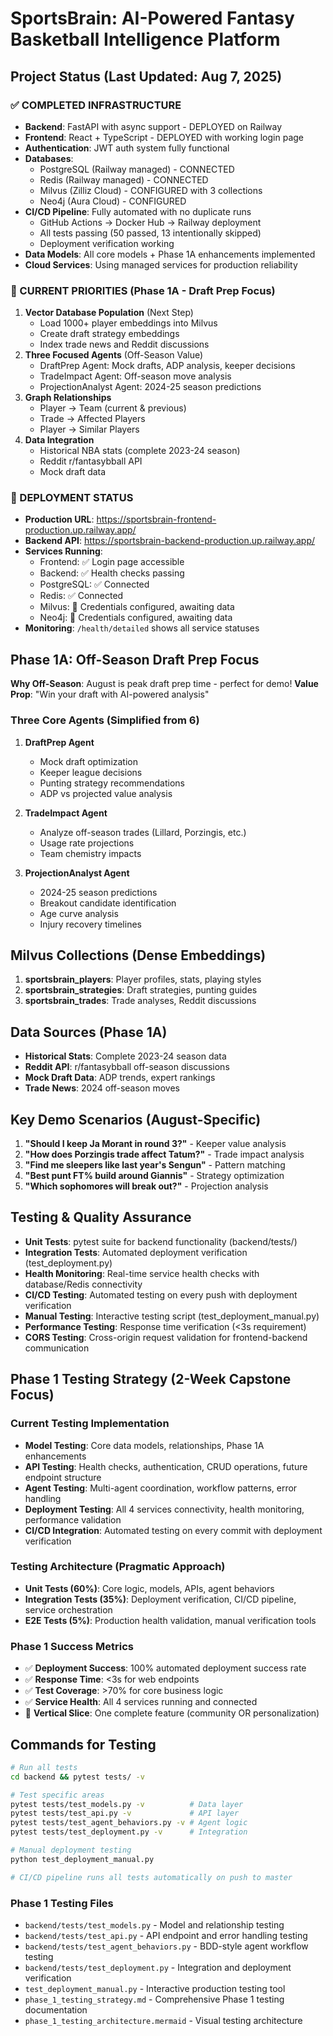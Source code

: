 # SportsBrain: AI-Powered Fantasy Basketball Intelligence Platform

## Project Status (Last Updated: Aug 7, 2025)

### ✅ COMPLETED INFRASTRUCTURE
- **Backend**: FastAPI with async support - DEPLOYED on Railway
- **Frontend**: React + TypeScript - DEPLOYED with working login page
- **Authentication**: JWT auth system fully functional
- **Databases**: 
  - PostgreSQL (Railway managed) - CONNECTED
  - Redis (Railway managed) - CONNECTED
  - Milvus (Zilliz Cloud) - CONFIGURED with 3 collections
  - Neo4j (Aura Cloud) - CONFIGURED
- **CI/CD Pipeline**: Fully automated with no duplicate runs
  - GitHub Actions → Docker Hub → Railway deployment
  - All tests passing (50 passed, 13 intentionally skipped)
  - Deployment verification working
- **Data Models**: All core models + Phase 1A enhancements implemented
- **Cloud Services**: Using managed services for production reliability

### 🔄 CURRENT PRIORITIES (Phase 1A - Draft Prep Focus)
1. **Vector Database Population** (Next Step)
   - Load 1000+ player embeddings into Milvus
   - Create draft strategy embeddings
   - Index trade news and Reddit discussions
2. **Three Focused Agents** (Off-Season Value)
   - DraftPrep Agent: Mock drafts, ADP analysis, keeper decisions
   - TradeImpact Agent: Off-season move analysis
   - ProjectionAnalyst Agent: 2024-25 season predictions
3. **Graph Relationships**
   - Player → Team (current & previous)
   - Trade → Affected Players
   - Player → Similar Players
4. **Data Integration**
   - Historical NBA stats (complete 2023-24 season)
   - Reddit r/fantasybball API
   - Mock draft data

### 🚀 DEPLOYMENT STATUS
- **Production URL**: https://sportsbrain-frontend-production.up.railway.app/
- **Backend API**: https://sportsbrain-backend-production.up.railway.app/
- **Services Running**: 
  - Frontend: ✅ Login page accessible
  - Backend: ✅ Health checks passing
  - PostgreSQL: ✅ Connected
  - Redis: ✅ Connected
  - Milvus: 🔄 Credentials configured, awaiting data
  - Neo4j: 🔄 Credentials configured, awaiting data
- **Monitoring**: `/health/detailed` shows all service statuses

## Phase 1A: Off-Season Draft Prep Focus
**Why Off-Season**: August is peak draft prep time - perfect for demo!
**Value Prop**: "Win your draft with AI-powered analysis"

### Three Core Agents (Simplified from 6)
1. **DraftPrep Agent**
   - Mock draft optimization
   - Keeper league decisions
   - Punting strategy recommendations
   - ADP vs projected value analysis

2. **TradeImpact Agent**
   - Analyze off-season trades (Lillard, Porzingis, etc.)
   - Usage rate projections
   - Team chemistry impacts
   
3. **ProjectionAnalyst Agent**
   - 2024-25 season predictions
   - Breakout candidate identification
   - Age curve analysis
   - Injury recovery timelines

## Milvus Collections (Dense Embeddings)
1. **sportsbrain_players**: Player profiles, stats, playing styles
2. **sportsbrain_strategies**: Draft strategies, punting guides
3. **sportsbrain_trades**: Trade analyses, Reddit discussions

## Data Sources (Phase 1A)
- **Historical Stats**: Complete 2023-24 season data
- **Reddit API**: r/fantasybball off-season discussions
- **Mock Draft Data**: ADP trends, expert rankings
- **Trade News**: 2024 off-season moves

## Key Demo Scenarios (August-Specific)
1. **"Should I keep Ja Morant in round 3?"** - Keeper value analysis
2. **"How does Porzingis trade affect Tatum?"** - Trade impact analysis  
3. **"Find me sleepers like last year's Sengun"** - Pattern matching
4. **"Best punt FT% build around Giannis"** - Strategy optimization
5. **"Which sophomores will break out?"** - Projection analysis

## Testing & Quality Assurance
- **Unit Tests**: pytest suite for backend functionality (backend/tests/)
- **Integration Tests**: Automated deployment verification (test_deployment.py)
- **Health Monitoring**: Real-time service health checks with database/Redis connectivity
- **CI/CD Testing**: Automated testing on every push with deployment verification
- **Manual Testing**: Interactive testing script (test_deployment_manual.py)
- **Performance Testing**: Response time verification (<3s requirement)
- **CORS Testing**: Cross-origin request validation for frontend-backend communication

## Phase 1 Testing Strategy (2-Week Capstone Focus)

### Current Testing Implementation
- **Model Testing**: Core data models, relationships, Phase 1A enhancements
- **API Testing**: Health checks, authentication, CRUD operations, future endpoint structure
- **Agent Testing**: Multi-agent coordination, workflow patterns, error handling
- **Deployment Testing**: All 4 services connectivity, health monitoring, performance validation
- **CI/CD Integration**: Automated testing on every commit with deployment verification

### Testing Architecture (Pragmatic Approach)
- **Unit Tests (60%)**: Core logic, models, APIs, agent behaviors
- **Integration Tests (35%)**: Deployment verification, CI/CD pipeline, service orchestration  
- **E2E Tests (5%)**: Production health validation, manual verification tools

### Phase 1 Success Metrics
- ✅ **Deployment Success**: 100% automated deployment success rate
- ✅ **Response Time**: <3s for web endpoints
- ✅ **Test Coverage**: >70% for core business logic
- ✅ **Service Health**: All 4 services running and connected
- 🔄 **Vertical Slice**: One complete feature (community OR personalization)

## Commands for Testing
```bash
# Run all tests
cd backend && pytest tests/ -v

# Test specific areas
pytest tests/test_models.py -v          # Data layer
pytest tests/test_api.py -v             # API layer
pytest tests/test_agent_behaviors.py -v # Agent logic
pytest tests/test_deployment.py -v      # Integration

# Manual deployment testing
python test_deployment_manual.py

# CI/CD pipeline runs all tests automatically on push to master
```

### Phase 1 Testing Files
- `backend/tests/test_models.py` - Model and relationship testing
- `backend/tests/test_api.py` - API endpoint and error handling testing
- `backend/tests/test_agent_behaviors.py` - BDD-style agent workflow testing
- `backend/tests/test_deployment.py` - Integration and deployment verification
- `test_deployment_manual.py` - Interactive production testing tool
- `phase_1_testing_strategy.md` - Comprehensive Phase 1 testing documentation
- `phase_1_testing_architecture.mermaid` - Visual testing architecture